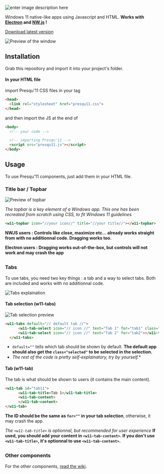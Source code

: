 ![enter image description here](https://cdn.discordapp.com/attachments/856933249636237332/899289812731846686/unknown.png)

Windows 11 native-like apps using Javascript and HTML.
**Works with [Electron](https://github.com/electron/electron) and [NW.js](https://github.com/nwjs/nw.js) !**

[Download latest version](https://github.com/ecnivtwelve/presqu11/releases)

![Preview of the window](https://i.imgur.com/ywPsFyw.png)

## Installation
Grab this repository and import it into your project's folder.

#### In your HTML file
  import Presqu'11 CSS files in your <head> tag
  ```html
  <head>
    <link rel="stylesheet" href="presqu11.css">
  </head>
  ```
  and then import the JS at the end of <body>
  ```html
  <body>
    <!-- your code -->

    <!-- importing Presqu'11 -->
    <script src="presqu11.js"></script>
  </body>
  ```
  
## Usage
  To use Presqu'11 components, just add them in your HTML file.
  
  ### Title bar / Topbar
  ![Preview of topbar](https://i.ibb.co/x16ttQ8/Group-2.png)
  
  *The topbar is a key element of a Windows app. This one has been recreated from scratch using CSS, to fit Windows 11 guidelines.*
  
   ```html
  <w11-topbar icon="//your icon//" title="//your title//"></w11-topbar>
  ```
  **NWJS users : Controls like close, maximize etc... already works straight from <w11-topbar> with no additionnal code. Dragging works too.**
  
  **Electron users :  Dragging works out-of-the-box, but controls will not work and may crash the app**
  
  ##
  
  ### Tabs
  To use tabs, you need two key things : a tab and a way to select tabs. Both are included and works with no additionnal code.
  
  ![Tabs explaination](https://i.ibb.co/fXPsKhp/Frame-3.png)
  
  #### Tab selection (w11-tabs)
  ![Tab selection preview](https://i.ibb.co/1Q6zYMV/Group-3.png)
  
  ```html
  <w11-tabs default="// default tab //">
        <w11-tab-select icon="// icon //" text="Tab 1" for="tab1" class="selected"></w11-tab-select>
        <w11-tab-select icon="// icon //" text="Tab 2" for="tab2"></w11-tab-select>
    </w11-tabs>
  ```
  
  - `default=""` tells which tab should be shown by default. **The default app should also get the `class="selected"` to be selected in the selection.**
  - *The rest of the code is pretty self-explainatory, try by yourself.**
  
  #### Tab (w11-tab)
  The tab is what should be shown to users (it contains the main content).
  
  ```html
  <w11-tab id="tab11">
        <w11-tab-title>Tab 1</w11-tab-title>
        <w11-tab-content>
        </w11-tab-content>
  </w11-tab>
  ```
  
  **The ID should be the same as `for=""` in your tab selection**, otherwise, it may crash the app.
  
  *The `<w11-tab-title>` is optionnal, but recommended for user experience* **If used, you should add your content in `<w11-tab-content>`. If you don't use `<w11-tab-title>`, it's optionnal to use `<w11-tab-content>`.**
  
  
   ##
  
  ### Other components
  For the other components, [read the wiki](https://github.com/ecnivtwelve/presqu11/wiki/).
